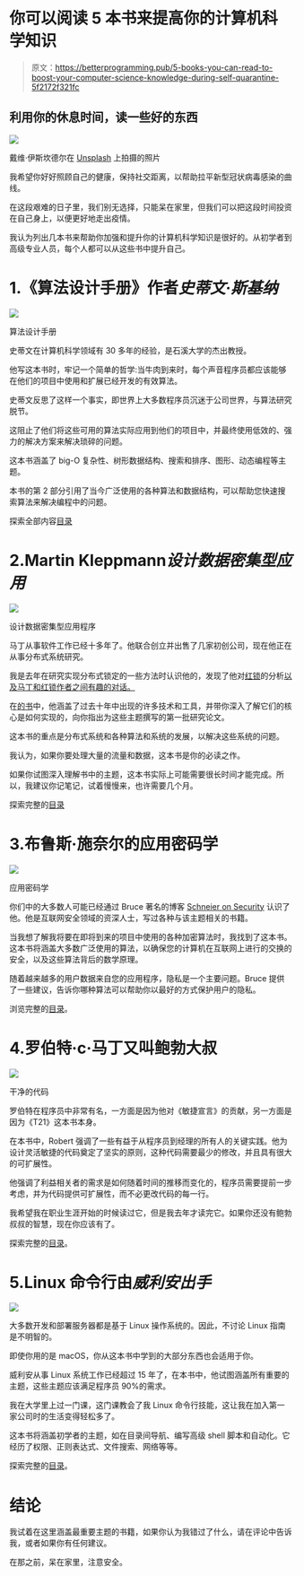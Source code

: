 # 你可以阅读 5 本书来提高你的计算机科学知识

> 原文：<https://betterprogramming.pub/5-books-you-can-read-to-boost-your-computer-science-knowledge-during-self-quarantine-5f2172f321fc>

## 利用你的休息时间，读一些好的东西

![](img/d961c234079567f1f019c051889fed2a.png)

戴维·伊斯坎德尔在 [Unsplash](https://unsplash.com/s/photos/reading?utm_source=unsplash&utm_medium=referral&utm_content=creditCopyText) 上拍摄的照片

我希望你好好照顾自己的健康，保持社交距离，以帮助拉平新型冠状病毒感染的曲线。

在这段艰难的日子里，我们别无选择，只能呆在家里，但我们可以把这段时间投资在自己身上，以便更好地走出疫情。

我认为列出几本书来帮助你加强和提升你的计算机科学知识是很好的。从初学者到高级专业人员，每个人都可以从这些书中提升自己。

# 1.《算法设计手册》作者*史蒂文·斯基纳*

![](img/2371581435732c4817a47650c7ef9469.png)

算法设计手册

史蒂文在计算机科学领域有 30 多年的经验，是石溪大学的杰出教授。

他写这本书时，牢记一个简单的哲学:当牛肉到来时，每个声音程序员都应该能够在他们的项目中使用和扩展已经开发的有效算法。

史蒂文反思了这样一个事实，即世界上大多数程序员沉迷于公司世界，与算法研究脱节。

这阻止了他们将这些可用的算法实际应用到他们的项目中，并最终使用低效的、强力的解决方案来解决琐碎的问题。

这本书涵盖了 big-O 复杂性、树形数据结构、搜索和排序、图形、动态编程等主题。

本书的第 2 部分引用了当今广泛使用的各种算法和数据结构，可以帮助您快速搜索算法来解决编程中的问题。

探索全部内容[目录](https://www.springer.com/gp/book/9781848000698)

# 2.Martin Kleppmann*设计数据密集型应用*

![](img/c46ce84812d861e5fe1cd4fc3030d44c.png)

设计数据密集型应用程序

马丁从事软件工作已经十多年了。他联合创立并出售了几家初创公司，现在他正在从事分布式系统研究。

我是去年在研究实现分布式锁定的一些方法时认识他的，发现了他对[红锁](https://redis.io/topics/distlock)的分析[以及马丁和红锁作者之间有趣的对话。](http://martin.kleppmann.com/2016/02/08/how-to-do-distributed-locking.html)

在[的书](https://amzn.to/2xIwpFJ)中，他涵盖了过去十年中出现的许多技术和工具，并带你深入了解它们的核心是如何实现的，向你指出为这些主题撰写的第一批研究论文。

这本书的重点是分布式系统和各种算法和系统的发展，以解决这些系统的问题。

我认为，如果你要处理大量的流量和数据，这本书是你的必读之作。

如果你试图深入理解书中的主题，这本书实际上可能需要很长时间才能完成。所以，我建议你记笔记，试着慢慢来，也许需要几个月。

探索完整的[目录](https://www.oreilly.com/library/view/designing-data-intensive-applications/9781491903063/)

# 3.布鲁斯·施奈尔**的应用密码学**

![](img/933d343c965dcc5859747c874510060e.png)

应用密码学

你们中的大多数人可能已经通过 Bruce 著名的博客 [Schneier on Security](https://www.schneier.com/) 认识了他。他是互联网安全领域的资深人士，写过各种与该主题相关的书籍。

当我想了解我将要在即将到来的项目中使用的各种加密算法时，我找到了这本书。这本书将涵盖大多数广泛使用的算法，以确保您的计算机在互联网上进行的交换的安全，以及这些算法背后的数学原理。

随着越来越多的用户数据来自您的应用程序，隐私是一个主要问题。Bruce 提供了一些建议，告诉你哪种算法可以帮助你以最好的方式保护用户的隐私。

浏览完整的[目录](http://schneier.com/books/applied_cryptography/toc.html)。

# 4.罗伯特·c·马丁又叫鲍勃大叔

![](img/f623e5339f10cfa977b973105dee28ba.png)

干净的代码

罗伯特在程序员中非常有名，一方面是因为他对《敏捷宣言》的贡献，另一方面是因为《T21》这本书本身。

在本书中，Robert 强调了一些有益于从程序员到经理的所有人的关键实践。他为设计灵活敏捷的代码奠定了坚实的原则，这种代码需要最少的修改，并且具有很大的可扩展性。

他强调了利益相关者的需求是如何随着时间的推移而变化的，程序员需要提前一步考虑，并为代码提供可扩展性，而不必更改代码的每一行。

我希望我在职业生涯开始的时候读过它，但是我去年才读完它。如果你还没有鲍勃叔叔的智慧，现在你应该有了。

探索完整的[目录](https://www.oreilly.com/library/view/clean-code/9780136083238/)。

# 5.Linux 命令行由*威利安出手*

![](img/8d271c59ae2bf90293788756dfd70608.png)

大多数开发和部署服务器都是基于 Linux 操作系统的。因此，不讨论 Linux 指南是不明智的。

即使你用的是 macOS，你从这本书中学到的大部分东西也会适用于你。

威利安从事 Linux 系统工作已经超过 15 年了，在本书中，他试图涵盖所有重要的主题，这些主题应该满足程序员 90%的需求。

我在大学里上过一门课，这门课教会了我 Linux 命令行技能，这让我在加入第一家公司时的生活变得轻松多了。

这本书将涵盖初学者的主题，如在目录间导航、编写高级 shell 脚本和自动化。它经历了权限、正则表达式、文件搜索、网络等等。

探索完整的[目录](https://nostarch.com/tlcl2)。

# 结论

我试着在这里涵盖最重要主题的书籍，如果你认为我错过了什么，请在评论中告诉我，或者如果你有任何建议。

在那之前，呆在家里，注意安全。